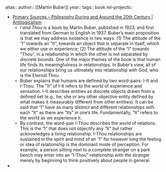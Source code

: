 alias::
author:: [[Martin Buber]]
year::
tags:: book
rel-projects::



- [Primary Sources – Philosophy During and Around the 20th Century | Antilogicalism](https://antilogicalism.com/primary-sources/philosophy/20th-century-present/)
	- *I and Thou* is a book by Martin Buber, published in 1923, and first translated from German to English in 1937. Buber’s main proposition is that we may address existence in two ways: (1) The attitude of the “I” towards an “It”, towards an object that is separate in itself, which we either use or experience; (2) The attitude of the “I” towards “Thou”, in a relationship in which the other is not separated by discrete bounds. One of the major themes of the book is that human life finds its meaningfulness in relationships. In Buber’s view, all of our relationships bring us ultimately into relationship with God, who is the Eternal Thou.
	- Buber explains that humans are defined by two word-pairs: I-It and I-Thou. The “It” of I-It refers to the world of experience and sensation. I-It describes entities as discrete objects drawn from a defined set (e.g., he, she or any other objective entity defined by what makes it measurably different from other entities). It can be said that “I” have as many distinct and different relationships with each “It” as there are “Its” in one’s life. Fundamentally, “It” refers to the world as we experience it.
	- By contrast, the word-pair I-Thou describes the world of relations. This is the “I” that does not objectify any “It” but rather acknowledges a living relationship. I-Thou relationships are sustained in the spirit and mind of an “I” for however long the feeling or idea of relationship is the dominant mode of perception. For example, a person sitting next to a complete stranger on a park bench may enter into an “I-Thou” relationship with the stranger merely by beginning to think positively about people in general.
-
